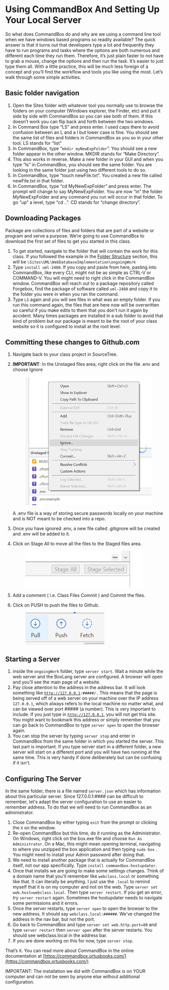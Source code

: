 # Using CommandBox And Setting Up Your Local Server

So what does CommandBox do and why are we using a command line tool when we have windows based programs so readily available? The quick answer is that it turns out that developers type a lot and frequently they have to run programs and tasks where the options are both numerous and different each time they run them. Therefore, it’s just plain faster to not have to grab a mouse, change the options and then run the task. It’s easier to just type them all. With a little practice, this will be much less foreign of a concept and you’ll find the workflow and tools you like using the most. Let’s walk through some simple activities.

## Basic folder navigation

1. Open the Sites folder with whatever tool you normally use to browse the folders on your computer (Windows explorer, the Finder, etc) and put it side by side with CommandBox so you can see both of them. If this doesn’t work you can flip back and forth between the two windows.
2. In Command Box type “LS” and press enter. I used caps there to avoid confusion between an L and a I but lower case is fine. You should see the same list of files and folders in CommandBox as you so in your other tool. LS stands for “list”
3. In CommandBox, type “`mkdir myNewExpFolder`”. You should see a new folder appear in the other window. MKDIR stands for “Make Directory”.
4. This also works in reverse. Make a new folder in your GUI and when you type “ls” in CommandBox, you should see the same folder. You are looking in the same folder just using two different tools to do so.
5. In CommandBox, type “touch newFile.txt”. You created a new file called newFile.txt in that folder.
6. In CommandBox, type “cd MyNewExpFolder” and press enter. The prompt will change to say MyNewExpFolder. You are now “in” the folder MyNewExpFolder and any command you run will occur in that folder. To go “up” a level, type “cd ..”. CD stands for “change directory”.

## Downloading Packages

Package are collections of files and folders that are part of a website or program and serve a purpose. We’re going to use CommandBox to download the first set of files to get you started in this class.

1. To get started, navigate to the folder that will contain the work for this class. If you followed the example in the [Folder Structure](../../week-1-software/getting-started/folder-structure.md) section, this will be `\Sites\UML\WebDatabaseImplementation\ongoingWork`&#x20;
2. Type `install uml-2480`. If you copy and paste from here, pasting into CommandBox, like every CLI, might not be as simple as CTRL-V or COMMAND-V. You will might need to right click in the CommandBox window. CommandBox will reach out to a package repository called Forgebox, find the package of software called `uml-2480` and copy it to the folder you were in when you ran the command.&#x20;
3. Type `LS` again and you will see files in what was an empty folder. If you run this command again, the files that are here now will be overwritten so careful if you make edits to them that you don't run it again by accident. Many times packages are installed in a sub folder to avoid that kind of problem but our package is meant to be the root of your class website so it is configured to install at the root level.&#x20;

## **Committing these changes to Github.com**

1. Navigate back to your class project in SourceTree.&#x20;
2.  **IMPORTANT**: In the Unstaged files area, right click on the file .env and choose Ignore&#x20;

    <figure><img src="../../.gitbook/assets/image (1).png" alt=""><figcaption></figcaption></figure>

    A .env file is a way of storing secure passwords locally on your machine and is NOT meant to be checked into a repo.&#x20;
3. Once you have ignored .env, a new file called .gitignore will be created and .env will be added to it.&#x20;
4.  Click on Stage All  to move all the files to the Staged files area.&#x20;

    <figure><img src="../../.gitbook/assets/image (3).png" alt=""><figcaption></figcaption></figure>
5. Add a comment ( i.e. Class Files Commit ) and Commit the files.&#x20;
6.  Click on PUSH to push the files to Github.

    <figure><img src="../../.gitbook/assets/image (4).png" alt=""><figcaption></figcaption></figure>



## Starting a Server

1. inside the `ongoingWork` folder, type `server start`. Wait a minute while the web server and the BoxLang server are configured. A browser will open and you’ll see the main page of a website.
2. Pay close attention to the address in the address bar. It will look something like [`http://127.0.0.1`](http://127.0.0.1)`:#####/.` This means that the page is being served off of a web server on your machine over the IP address `127.0.0.1`, which always refers to the local machine no matter what, and can be viewed over port ##### (a number). This is very important to include. If you just type in [`http://127.0.0.1`](http://127.0.0.1), you will not get this site. You might want to bookmark this address or simply remember that you can go back to CommandBox to type `server open` to open the browser again.
3. You can stop the server by typing `server stop` and enter in CommandBox from the same folder in which you started the server. This last part is important. If you type server start in a different folder, a new server will start on a different port and you will have two running at the same time. This is very handy if done deliberately but can be confusing if it isn't.

## Configuring The Server&#x20;

In the same folder, there is a file named `server.json`  which has information about this particular server.  Since 127.0.0.1:#### can be difficult to remember, let's adapt the server configuration to use an easier to remember address. To do that we will need to run CommandBox as an administrator.

1. Close CommandBox by either typing `exit` from the prompt or clicking the `X` on the window.
2. Re-open CommandBox but this time, do it running as the Administrator. On Windows, right click on the box.exe file and choose `Run As Administrator`. On a Mac, this might mean opening terminal, navigating to where you unzipped the box application and then typing `sudo box` . You might need to install your Admin password after doing that.
3. We need to install another package that is actually for CommandBox itself, not our app specifically. Type `install commandbox-hostupdater`.&#x20;
4. Once that installs we are going to make some settings changes. Think of a domain name that you'll remember like `webclass.local` or something like that. It can literally be anything. I just use the `.local` to remind myself that it is on my computer and not on the web. Type `server set web.host=webclass.local`. Then type `server restart`. If you get an error, try `server restart` again. Sometimes the hostupdater needs to navigate some permissions and it errors.
5. Once the server restarts, type `server open` to open the browser to the new address. It should say `webclass.local:######`.  We've changed the address in the nav bar, but not the port.
6. Go back to CommandBox and type `server set web.http.port=80` and type `server restart` then `server open` after the server restarts. You should see webclass.local in the address bar.&#x20;
7. If you are done working on this for now, type `server stop`.&#x20;

That’s it. You can read more about CommandBox in the online documentation at [https://commandbox.ortusbooks.com/](https://commandbox.ortusbooks.com/)

IMPORTANT: The installation we did with CommandBox is on YOUR computer and can not be seen by anyone else without additional configuration.&#x20;
